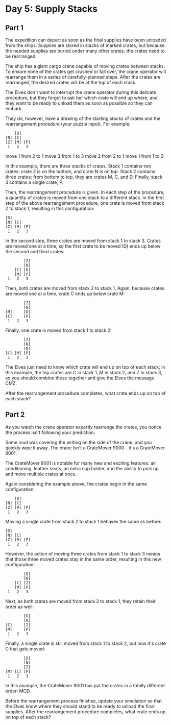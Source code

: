 # Day 5: Supply Stacks

## Part 1

The expedition can depart as soon as the final supplies have been unloaded from
the ships. Supplies are stored in stacks of marked crates, but because the
needed supplies are buried under many other crates, the crates need to be
rearranged.

The ship has a giant cargo crane capable of moving crates between stacks. To
ensure none of the crates get crushed or fall over, the crane operator will
rearrange them in a series of carefully-planned steps. After the crates are
rearranged, the desired crates will be at the top of each stack.

The Elves don't want to interrupt the crane operator during this delicate
procedure, but they forgot to ask her which crate will end up where, and they
want to be ready to unload them as soon as possible so they can embark.

They do, however, have a drawing of the starting stacks of crates and the
rearrangement procedure (your puzzle input). For example:

```
    [D]
[N] [C]
[Z] [M] [P]
 1   2   3
```

move 1 from 2 to 1
move 3 from 1 to 3
move 2 from 2 to 1
move 1 from 1 to 2

In this example, there are three stacks of crates. Stack 1 contains two crates:
crate Z is on the bottom, and crate N is on top. Stack 2 contains three crates;
from bottom to top, they are crates M, C, and D. Finally, stack 3 contains a
single crate, P.

Then, the rearrangement procedure is given. In each step of the procedure, a
quantity of crates is moved from one stack to a different stack. In the first
step of the above rearrangement procedure, one crate is moved from stack 2 to
stack 1, resulting in this configuration:

```
[D]
[N] [C]
[Z] [M] [P]
 1   2   3
```

In the second step, three crates are moved from stack 1 to stack 3. Crates are
moved one at a time, so the first crate to be moved (D) ends up below the second
and third crates:

```
        [Z]
        [N]
    [C] [D]
    [M] [P]
 1   2   3
```

Then, both crates are moved from stack 2 to stack 1. Again, because crates are
moved one at a time, crate C ends up below crate M:

```
        [Z]
        [N]
[M]     [D]
[C]     [P]
 1   2   3
```

Finally, one crate is moved from stack 1 to stack 2:

```
        [Z]
        [N]
        [D]
[C] [M] [P]
 1   2   3
```

The Elves just need to know which crate will end up on top of each stack; in
this example, the top crates are C in stack 1, M in stack 2, and Z in stack 3,
so you should combine these together and give the Elves the message CMZ.

After the rearrangement procedure completes, what crate ends up on top of each
stack?

## Part 2

As you watch the crane operator expertly rearrange the crates, you notice the
process isn't following your prediction.

Some mud was covering the writing on the side of the crane, and you quickly wipe
it away. The crane isn't a CrateMover 9000 - it's a CrateMover 9001.

The CrateMover 9001 is notable for many new and exciting features: air
conditioning, leather seats, an extra cup holder, and the ability to pick up and
move multiple crates at once.

Again considering the example above, the crates begin in the same configuration:

```
    [D]
[N] [C]
[Z] [M] [P]
 1   2   3
```

Moving a single crate from stack 2 to stack 1 behaves the same as before:

```
[D]
[N] [C]
[Z] [M] [P]
 1   2   3
```

However, the action of moving three crates from stack 1 to stack 3 means that those three moved crates stay in the same order, resulting in this new configuration:

```
        [D]
        [N]
    [C] [Z]
    [M] [P]
 1   2   3
```

Next, as both crates are moved from stack 2 to stack 1, they retain their order as well:

```
        [D]
        [N]
[C]     [Z]
[M]     [P]
 1   2   3
```

Finally, a single crate is still moved from stack 1 to stack 2, but now it's crate C that gets moved:

```
        [D]
        [N]
        [Z]
[M] [C] [P]
 1   2   3
```

In this example, the CrateMover 9001 has put the crates in a totally different
order: MCD.

Before the rearrangement process finishes, update your simulation so that the
Elves know where they should stand to be ready to unload the final supplies.
After the rearrangement procedure completes, what crate ends up on top of each
stack?
